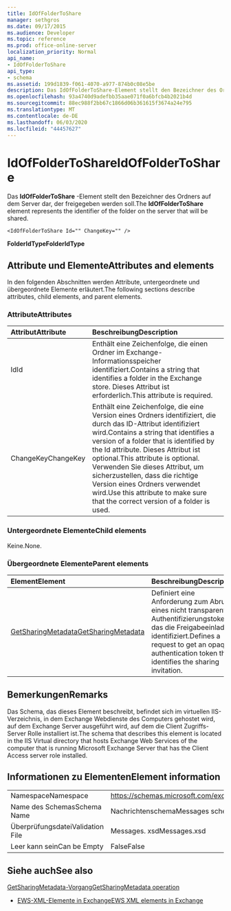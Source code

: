 ```yaml
---
title: IdOfFolderToShare
manager: sethgros
ms.date: 09/17/2015
ms.audience: Developer
ms.topic: reference
ms.prod: office-online-server
localization_priority: Normal
api_name:
- IdOfFolderToShare
api_type:
- schema
ms.assetid: 199d1839-f061-4070-a977-874b0c08e5be
description: Das IdOfFolderToShare-Element stellt den Bezeichner des Ordners auf dem Server dar, der freigegeben werden soll.
ms.openlocfilehash: 93a4740d9adefbb35aae071f0a6bfcb4b2021b4d
ms.sourcegitcommit: 88ec988f2bb67c1866d06b361615f3674a24e795
ms.translationtype: MT
ms.contentlocale: de-DE
ms.lasthandoff: 06/03/2020
ms.locfileid: "44457627"
---
```

# <a name="idoffoldertoshare"></a><span data-ttu-id="a8456-103">IdOfFolderToShare</span><span class="sxs-lookup"><span data-stu-id="a8456-103">IdOfFolderToShare</span></span>

<span data-ttu-id="a8456-104">Das **IdOfFolderToShare** -Element stellt den Bezeichner des Ordners auf dem Server dar, der freigegeben werden soll.</span><span class="sxs-lookup"><span data-stu-id="a8456-104">The **IdOfFolderToShare** element represents the identifier of the folder on the server that will be shared.</span></span> 
  
```
<IdOfFolderToShare Id="" ChangeKey="" />
```

 <span data-ttu-id="a8456-105">**FolderIdType**</span><span class="sxs-lookup"><span data-stu-id="a8456-105">**FolderIdType**</span></span>
## <a name="attributes-and-elements"></a><span data-ttu-id="a8456-106">Attribute und Elemente</span><span class="sxs-lookup"><span data-stu-id="a8456-106">Attributes and elements</span></span>

<span data-ttu-id="a8456-107">In den folgenden Abschnitten werden Attribute, untergeordnete und übergeordnete Elemente erläutert.</span><span class="sxs-lookup"><span data-stu-id="a8456-107">The following sections describe attributes, child elements, and parent elements.</span></span>
  
### <a name="attributes"></a><span data-ttu-id="a8456-108">Attribute</span><span class="sxs-lookup"><span data-stu-id="a8456-108">Attributes</span></span>

|<span data-ttu-id="a8456-109">**Attribut**</span><span class="sxs-lookup"><span data-stu-id="a8456-109">**Attribute**</span></span>|<span data-ttu-id="a8456-110">**Beschreibung**</span><span class="sxs-lookup"><span data-stu-id="a8456-110">**Description**</span></span>|
|:-----|:-----|
|<span data-ttu-id="a8456-111">Id</span><span class="sxs-lookup"><span data-stu-id="a8456-111">Id</span></span>  <br/> |<span data-ttu-id="a8456-112">Enthält eine Zeichenfolge, die einen Ordner im Exchange-Informationsspeicher identifiziert.</span><span class="sxs-lookup"><span data-stu-id="a8456-112">Contains a string that identifies a folder in the Exchange store.</span></span> <span data-ttu-id="a8456-113">Dieses Attribut ist erforderlich.</span><span class="sxs-lookup"><span data-stu-id="a8456-113">This attribute is required.</span></span>  <br/> |
|<span data-ttu-id="a8456-114">ChangeKey</span><span class="sxs-lookup"><span data-stu-id="a8456-114">ChangeKey</span></span>  <br/> |<span data-ttu-id="a8456-115">Enthält eine Zeichenfolge, die eine Version eines Ordners identifiziert, die durch das ID-Attribut identifiziert wird.</span><span class="sxs-lookup"><span data-stu-id="a8456-115">Contains a string that identifies a version of a folder that is identified by the Id attribute.</span></span> <span data-ttu-id="a8456-116">Dieses Attribut ist optional.</span><span class="sxs-lookup"><span data-stu-id="a8456-116">This attribute is optional.</span></span> <span data-ttu-id="a8456-117">Verwenden Sie dieses Attribut, um sicherzustellen, dass die richtige Version eines Ordners verwendet wird.</span><span class="sxs-lookup"><span data-stu-id="a8456-117">Use this attribute to make sure that the correct version of a folder is used.</span></span>  <br/> |
   
### <a name="child-elements"></a><span data-ttu-id="a8456-118">Untergeordnete Elemente</span><span class="sxs-lookup"><span data-stu-id="a8456-118">Child elements</span></span>

<span data-ttu-id="a8456-119">Keine.</span><span class="sxs-lookup"><span data-stu-id="a8456-119">None.</span></span>
  
### <a name="parent-elements"></a><span data-ttu-id="a8456-120">Übergeordnete Elemente</span><span class="sxs-lookup"><span data-stu-id="a8456-120">Parent elements</span></span>

|<span data-ttu-id="a8456-121">**Element**</span><span class="sxs-lookup"><span data-stu-id="a8456-121">**Element**</span></span>|<span data-ttu-id="a8456-122">**Beschreibung**</span><span class="sxs-lookup"><span data-stu-id="a8456-122">**Description**</span></span>|
|:-----|:-----|
|[<span data-ttu-id="a8456-123">GetSharingMetadata</span><span class="sxs-lookup"><span data-stu-id="a8456-123">GetSharingMetadata</span></span>](getsharingmetadata.md) <br/> |<span data-ttu-id="a8456-124">Definiert eine Anforderung zum Abrufen eines nicht transparenten Authentifizierungstokens, das die Freigabeeinladung identifiziert.</span><span class="sxs-lookup"><span data-stu-id="a8456-124">Defines a request to get an opaque authentication token that identifies the sharing invitation.</span></span>  <br/> |
   
## <a name="remarks"></a><span data-ttu-id="a8456-125">Bemerkungen</span><span class="sxs-lookup"><span data-stu-id="a8456-125">Remarks</span></span>

<span data-ttu-id="a8456-126">Das Schema, das dieses Element beschreibt, befindet sich im virtuellen IIS-Verzeichnis, in dem Exchange Webdienste des Computers gehostet wird, auf dem Exchange Server ausgeführt wird, auf dem die Client Zugriffs-Server Rolle installiert ist.</span><span class="sxs-lookup"><span data-stu-id="a8456-126">The schema that describes this element is located in the IIS Virtual directory that hosts Exchange Web Services of the computer that is running Microsoft Exchange Server that has the Client Access server role installed.</span></span>
  
## <a name="element-information"></a><span data-ttu-id="a8456-127">Informationen zu Elementen</span><span class="sxs-lookup"><span data-stu-id="a8456-127">Element information</span></span>

|||
|:-----|:-----|
|<span data-ttu-id="a8456-128">Namespace</span><span class="sxs-lookup"><span data-stu-id="a8456-128">Namespace</span></span>  <br/> |https://schemas.microsoft.com/exchange/services/2006/messages  <br/> |
|<span data-ttu-id="a8456-129">Name des Schemas</span><span class="sxs-lookup"><span data-stu-id="a8456-129">Schema Name</span></span>  <br/> |<span data-ttu-id="a8456-130">Nachrichtenschema</span><span class="sxs-lookup"><span data-stu-id="a8456-130">Messages schema</span></span>  <br/> |
|<span data-ttu-id="a8456-131">Überprüfungsdatei</span><span class="sxs-lookup"><span data-stu-id="a8456-131">Validation File</span></span>  <br/> |<span data-ttu-id="a8456-132">Messages. xsd</span><span class="sxs-lookup"><span data-stu-id="a8456-132">Messages.xsd</span></span>  <br/> |
|<span data-ttu-id="a8456-133">Leer kann sein</span><span class="sxs-lookup"><span data-stu-id="a8456-133">Can be Empty</span></span>  <br/> |<span data-ttu-id="a8456-134">False</span><span class="sxs-lookup"><span data-stu-id="a8456-134">False</span></span>  <br/> |
   
## <a name="see-also"></a><span data-ttu-id="a8456-135">Siehe auch</span><span class="sxs-lookup"><span data-stu-id="a8456-135">See also</span></span>



[<span data-ttu-id="a8456-136">GetSharingMetadata-Vorgang</span><span class="sxs-lookup"><span data-stu-id="a8456-136">GetSharingMetadata operation</span></span>](getsharingmetadata-operation.md)


- [<span data-ttu-id="a8456-137">EWS-XML-Elemente in Exchange</span><span class="sxs-lookup"><span data-stu-id="a8456-137">EWS XML elements in Exchange</span></span>](ews-xml-elements-in-exchange.md)

